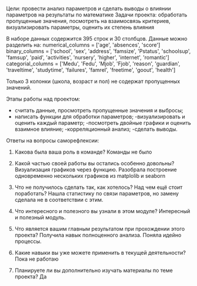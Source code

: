 Цели: провести анализ параметров и сделать выводы о влиянии параметров на результаты по математике
Задачи проекта: обработать пропущенные значения, посмотреть на взаимосвязь критериев, визуализировать параметры, оценить их степень влияния

В наборе данных содержится 395 строк и 30 столбцов. Данные можно разделить на:
numerical_columns = ['age', 'absences', 'score']
binary_columns = ['school', 'sex', 'address', 'famsize', 'Pstatus', 'schoolsup',
                  'famsup', 'paid', 'activities', 'nursery', 'higher', 'internet', 'romantic']
categorial_columns = ['Medu', 'Fedu', 'Mjob', 'Fjob', 'reason', 'guardian',
                      'traveltime', 'studytime', 'failures', 'famrel', 'freetime', 'goout', 'health']

Только 3 колонки (школа, возраст и пол) не содержат пропущенных значений.

 Этапы работы над проектом:
- считать данные, просмотреть пропущенные значения и выбросы;
- написать функции для обработки параметров;
-визуализировать и оценить каждый параметр;
-посмотреть двойные графики и оценить взаимное влияние;
-корреляционный анализ;
-сделать выводы.

Ответы на вопросы саморефлексии:

1. Какова была ваша роль в команде?
Команды не было

2. Какой частью своей работы вы остались особенно довольны?
Визуализация графиков через функцию. Разобрала построение одновременно нескольких графиков из matplolib и seaborn

3. Что не получилось сделать так, как хотелось? Над чем ещё стоит поработать?
Нашла статистику по связи параметров, но замену сделала не в соответствии с этим. 

4. Что интересного и полезного вы узнали в этом модуле?
Интересный и полезный модуль. 

5. Что является вашим главным результатом при прохождении этого проекта?
Получила навык полноценного анализа. Поняла идейно процессы. 

6. Какие навыки вы уже можете применить в текущей деятельности?
Пока не работаю

7. Планируете ли вы дополнительно изучать материалы по теме проекта?
Да
